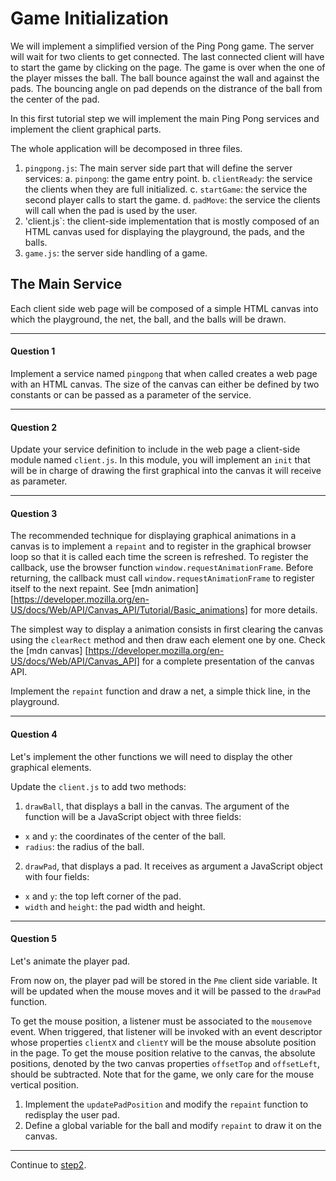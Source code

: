 Game Initialization
===================

We will implement a simplified version of the Ping Pong game. The
server will wait for two clients to get connected. The last connected
client will have to start the game by clicking on the page.  The game
is over when the one of the player misses the ball. The ball bounce
against the wall and against the pads. The bouncing angle on pad
depends on the distrance of the ball from the center of the pad.

In this first tutorial step we will implement the main Ping Pong
services and implement the client graphical parts.

The whole application will be decomposed in three files. 

  1. `pingpong.js`: The main server side part that will define the server 
  services:
    a. `pinpong`: the game entry point.
    b. `clientReady`: the service the clients when they are full initialized.
	c. `startGame`: the service the second player calls to start the game.
	d. `padMove`: the service the clients will call when the pad is used by
      the user.
  2. 'client.js`: the client-side implementation that is mostly composed
    of an HTML canvas used for displaying the playground, the pads, and the balls.
  3. `game.js`: the server side handling of a game.


The Main Service
----------------

Each client side web page will be composed of a simple HTML canvas into
which the playground, the net, the ball, and the balls will be drawn.

*****************************************************************************
#### Question 1 ####

Implement a service named `pingpong` that when called creates a web page
with an HTML canvas. The size of the canvas can either be defined by
two constants or can be passed as a parameter of the service.
*****************************************************************************

#### Question 2 ####

Update your service definition to include in the web page a client-side
module named `client.js`. In this module, you will implement an `init`
that will be in charge of drawing the first graphical into the canvas
it will receive as parameter.

*****************************************************************************

#### Question 3 ####

The recommended technique for displaying graphical animations in a
canvas is to implement a `repaint` and to register in the graphical
browser loop so that it is called each time the screen is
refreshed. To register the callback, use the browser function
`window.requestAnimationFrame`.  Before returning, the callback must
call `window.requestAnimationFrame` to register itself to the next
repaint. See [mdn animation]
[https://developer.mozilla.org/en-US/docs/Web/API/Canvas_API/Tutorial/Basic_animations]
for more details.

The simplest way to display a animation consists in first clearing the
canvas using the `clearRect` method and then draw each element one by one.
Check the [mdn canvas] 
[https://developer.mozilla.org/en-US/docs/Web/API/Canvas_API] for a complete
presentation of the canvas API. 

Implement the `repaint` function and draw a net, a simple thick line,
in the playground.

*****************************************************************************

#### Question 4 ####

Let's implement the other functions we will need to display the other
graphical elements.

Update the `client.js` to add two methods:

  1. `drawBall`, that displays a ball in the canvas. The argument of the
  function will be a JavaScript object with three fields:
   * `x` and `y`: the coordinates of the center of the ball.
   * `radius`: the radius of the ball.
  2. `drawPad`, that displays a pad. It receives as argument a JavaScript object
  with four fields:
   * `x` and `y`: the top left corner of the pad.
   * `width` and `height`: the pad width and height.

*****************************************************************************

#### Question 5 ####

Let's animate the player pad. 

From now on, the player pad will be stored in the `Pme` client side variable.
It will be updated when the mouse moves and it will be passed to the `drawPad`
function.

To get the mouse position, a listener must be associated to the `mousemove`
event. When triggered, that listener will be invoked with an event descriptor
whose properties `clientX` and `clientY` will be the mouse absolute position
in the page. To get the mouse position relative to the canvas, the 
absolute positions, denoted by the two canvas properties `offsetTop` and
`offsetLeft`, should be subtracted. Note that for the game, we only care for 
the mouse vertical position.

  1. Implement the `updatePadPosition` and modify the `repaint` function to
redisplay the user pad.
  2. Define a global variable for the ball and modify `repaint`
  to draw it on the canvas.
  
**************************************************************************
Continue to [step2](https://github.com/manuel-serrano/hop-tutorials/tree/master/pipo/step2/).

